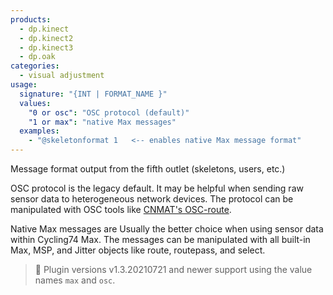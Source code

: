 ```yaml
---
products:
  - dp.kinect
  - dp.kinect2
  - dp.kinect3
  - dp.oak
categories:
  - visual adjustment
usage:
  signature: "{INT | FORMAT_NAME }"
  values:
    "0 or osc": "OSC protocol (default)"
    "1 or max": "native Max messages"
  examples:
    - "@skeletonformat 1   <-- enables native Max message format"
---
```

Message format output from the fifth outlet (skeletons, users, etc.)

OSC protocol is the legacy default. It may be helpful when sending raw
sensor data to heterogeneous network devices. The protocol can be
manipulated with OSC tools like
[CNMAT's OSC-route](http://cnmat.berkeley.edu/downloads/externals/overview).

Native Max messages are Usually the better choice when using sensor data
within Cycling74 Max. The messages can be manipulated with all built-in
Max, MSP, and Jitter objects like route, routepass, and select.

> :memo: Plugin versions v1.3.20210721 and newer support using the
> value names `max` and `osc`.
